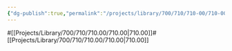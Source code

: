 ```yaml
---
{"dg-publish":true,"permalink":"/projects/library/700/710/710-00/710-00-b/","noteIcon":"0","created":"2024-01-30T20:06:19.776+09:00","updated":"2024-01-31T00:28:10.315+09:00"}
---
```


#[[Projects/Library/700/710/710.00/710.00\|710.00]]#[[Projects/Library/700/710/710.00/710.00\|710.00]]

